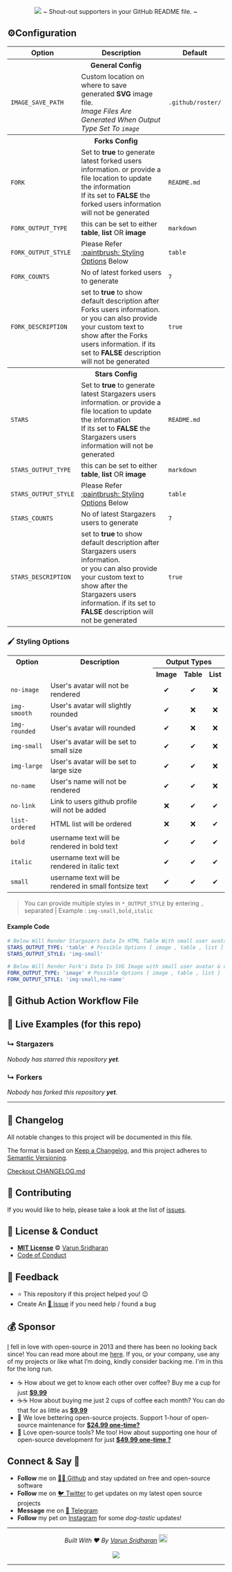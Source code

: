 <p align="center"> 
<img style="max-width:100%;" src="https://cdn.svarun.dev/gh/varunsridharan/action-repository-roster/banner.jpg"/>
~ Shout-out supporters in your GitHub README file. ~ 
</p>

## ⚙️Configuration
<table>
    <tr>
        <th>Option</th>
        <th>Description</th>
        <th>Default</th>
    </tr>
    <tr> <th colspan="3">General Config</th> </tr>
    <tr>
        <td><code>IMAGE_SAVE_PATH</code></td>
        <td>
            Custom location on where to save generated <strong>SVG</strong> image file. <br/>
            <i>Image Files Are Generated When Output Type Set To <code>image</code></i>
        </td>
        <td><code>.github/roster/</code></td>
    </tr>
    <tr> <th colspan="3">Forks Config</th> </tr>
    <tr>
        <td><code>FORK</code></td>
        <td>
            Set to <strong>true</strong> to generate latest forked users information. or provide a file location to update the information <br/>
            If its set to <strong>FALSE</strong> the forked users information will not be generated
        </td>
        <td><code>README.md</code></td>
    </tr>
    <tr>
        <td><code>FORK_OUTPUT_TYPE</code></td>
        <td>this can be set to either <strong>table</strong>, <strong>list</strong> OR <strong>image</strong></td>
        <td><code>markdown</code></td>
    </tr>
    <tr>
        <td><code>FORK_OUTPUT_STYLE</code></td>
        <td>Please Refer <a href="#paintbrush-styling-options">:paintbrush: Styling Options</a> Below</td>
        <td><code>table</code></td>
    </tr>
    <tr>
        <td><code>FORK_COUNTS</code></td>
        <td>No of latest forked users to generate</td>
        <td><code>7</code></td>
    </tr>
    <tr>
        <td><code>FORK_DESCRIPTION</code></td>
        <td>
            set to <strong>true</strong> to show default description after Forks users information. <br/>
            or you can also provide your custom text to show after the Forks users information.
            if its set to <strong>FALSE</strong> description will not be generated        
        </td>
        <td><code>true</code></td>
    </tr>
    <tr> <th colspan="3">Stars Config</th> </tr>
    <tr>
        <td><code>STARS</code></td>
        <td>
            Set to <strong>true</strong> to generate latest Stargazers users information. or provide a file location to update the information <br/>
            If its set to <strong>FALSE</strong> the Stargazers users information will not be generated
        </td>
        <td><code>README.md</code></td>
    </tr>
    <tr>
        <td><code>STARS_OUTPUT_TYPE</code></td>
        <td>this can be set to either <strong>table</strong>, <strong>list</strong> OR <strong>image</strong></td>
        <td><code>markdown</code></td>
    </tr>
    <tr>
        <td><code>STARS_OUTPUT_STYLE</code></td>
        <td>Please Refer <a href="#paintbrush-styling-options">:paintbrush: Styling Options</a> Below</td>
        <td><code>table</code></td>
    </tr>
    <tr>
        <td><code>STARS_COUNTS</code></td>
        <td>No of latest Stargazers users to generate</td>
        <td><code>7</code></td>
    </tr>
    <tr>
        <td><code>STARS_DESCRIPTION</code></td>
        <td>
            set to <strong>true</strong> to show default description after Stargazers users information. <br/>
            or you can also provide your custom text to show after the Stargazers users information.
            if its set to <strong>FALSE</strong> description will not be generated        
        </td>
        <td><code>true</code></td>
    </tr>
</table>

### :paintbrush: Styling Options
<table>
    <tr>
        <th>Option</th>
        <th>Description</th>
        <th colspan="3">Output Types</th>
    </tr>
    <tr>
        <td colspan="2"></td>
        <th>Image</th>
        <th>Table</th>
        <th>List</th>
    </tr>
    <tr>
        <td><code>no-image</code></td>
        <td>User's avatar will not be rendered</td>
        <td align="center">✔</td>
        <td align="center">✔</td>
        <td align="center">❌</td>
    </tr>
    <tr>
        <td><code>img-smooth</code></td>
        <td>User's avatar will slightly rounded</td>
        <td align="center">✔</td>
        <td align="center">❌</td>
        <td align="center">❌</td>
    </tr>
    <tr>
        <td><code>img-rounded</code></td>
        <td>User's avatar will rounded</td>
        <td align="center">✔</td>
        <td align="center">❌</td>
        <td align="center">❌</td>
    </tr>
    <tr>
        <td><code>img-small</code></td>
        <td>User's avatar will be set to small size</td>
        <td align="center">✔</td>
        <td align="center">✔</td>
        <td align="center">❌</td>
    </tr>
    <tr>
        <td><code>img-large</code></td>
        <td>User's avatar will be set to large size</td>
        <td align="center">✔</td>
        <td align="center">✔</td>
        <td align="center">❌</td>
    </tr>
    <tr>
        <td><code>no-name</code></td>
        <td>User's name will not be rendered</td>
        <td align="center">✔</td>
        <td align="center">✔</td>
        <td align="center">❌</td>
    </tr>
    <tr>
        <td><code>no-link</code></td>
        <td>Link to users github profile will not be added</td>
        <td align="center">❌</td>
        <td align="center">✔</td>
        <td align="center">✔</td>
    </tr>
    <tr>
        <td><code>list-ordered</code></td>
        <td>HTML list will be ordered</td>
        <td align="center">❌</td>
        <td align="center">❌</td>
        <td align="center">✔</td>
    </tr>
    <tr>
        <td><code>bold</code></td>
        <td>username text will be rendered in bold text</td>
        <td align="center">✔</td>
        <td align="center">✔</td>
        <td align="center">✔</td>
    </tr>
    <tr>
        <td><code>italic</code></td>
        <td>username text will be rendered in italic text</td>
        <td align="center">✔</td>
        <td align="center">✔</td>
        <td align="center">✔</td>
    </tr>
    <tr>
        <td><code>small</code></td>
        <td>username text will be rendered in small fontsize text</td>
        <td align="center">✔</td>
        <td align="center">✔</td>
        <td align="center">✔</td>
    </tr>
</table>

> You can provide multiple styles in `*_OUTPUT_STYLE` by entering `,` separated | Example : `img-small,bold,italic`

#### Example Code
 ```yaml
# Below Will Render Stargazers Data In HTML Table With small user avatar
STARS_OUTPUT_TYPE: 'table' # Possible Options [ image , table , list ]
STARS_OUTPUT_STYLE: 'img-small'

# Below Will Render Fork's Data In SVG Image with small user avatar & user's name hidden
FORK_OUTPUT_TYPE: 'image' # Possible Options [ image , table , list ]
FORK_OUTPUT_STYLE: 'img-small,no-name'
 ```

## 🚀 Github Action Workflow File

<!-- START [code:yml|raw] .github/workflows/repo-roster.yml -->
<!-- END [code:yml|raw] .github/workflows/repo-roster.yml -->


## 🎉 Live Examples (for this repo)

### ↳ Stargazers
<!-- REPOSITORY_STARS:START -->
<i>Nobody has starred this repository <b>yet</b>.</i>
<!-- REPOSITORY_STARS:END -->

### ↳ Forkers
<!-- REPOSITORY_FORKS:START -->
<i>Nobody has forked this repository <b>yet</b>.</i>
<!-- REPOSITORY_FORKS:END -->

---

<!-- START common-footer.mustache -->
## 📝 Changelog
All notable changes to this project will be documented in this file.

The format is based on [Keep a Changelog](https://keepachangelog.com/en/1.0.0/),
and this project adheres to [Semantic Versioning](https://semver.org/spec/v2.0.0.html).

[Checkout CHANGELOG.md](https://github.com/varunsridharan/action-repository-roster/blob/main/CHANGELOG.md)


## 🤝 Contributing
If you would like to help, please take a look at the list of [issues](https://github.com/varunsridharan/action-repository-roster/issues/).


## 📜  License & Conduct
- [**MIT License**](https://github.com/varunsridharan/action-repository-roster/blob/main/LICENSE) © [Varun Sridharan](website)
- [Code of Conduct](https://github.com/varunsridharan/.github/blob/master/CODE_OF_CONDUCT.md)


## 📣 Feedback
- ⭐ This repository if this project helped you! :wink:
- Create An [🔧 Issue](https://github.com/varunsridharan/action-repository-roster/issues/) if you need help / found a bug


## 💰 Sponsor
[I][twitter] fell in love with open-source in 2013 and there has been no looking back since! You can read more about me [here][website].
If you, or your company, use any of my projects or like what I’m doing, kindly consider backing me. I'm in this for the long run.

- ☕ How about we get to know each other over coffee? Buy me a cup for just [**$9.99**][buymeacoffee]
- ☕️☕️ How about buying me just 2 cups of coffee each month? You can do that for as little as [**$9.99**][buymeacoffee]
- 🔰         We love bettering open-source projects. Support 1-hour of open-source maintenance for [**$24.99 one-time?**][paypal]
- 🚀         Love open-source tools? Me too! How about supporting one hour of open-source development for just [**$49.99 one-time ?**][paypal]

<!-- Personl Links -->
[paypal]: https://sva.onl/paypal
[buymeacoffee]: https://sva.onl/buymeacoffee
[twitter]: https://sva.onl/twitter/
[website]: https://sva.onl/website/


## Connect & Say 👋
- **Follow** me on [👨‍💻 Github][github] and stay updated on free and open-source software
- **Follow** me on [🐦 Twitter][twitter] to get updates on my latest open source projects
- **Message** me on [📠 Telegram][telegram]
- **Follow** my pet on [Instagram][sofythelabrador] for some _dog-tastic_ updates!

<!-- Personl Links -->
[sofythelabrador]: https://www.instagram.com/sofythelabrador/
[github]: https://sva.onl/github/
[twitter]: https://sva.onl/twitter/
[telegram]: https://sva.onl/telegram/


---

<p align="center">
<i>Built With ♥ By <a href="https://sva.onl/twitter"  target="_blank" rel="noopener noreferrer">Varun Sridharan</a> <a href="https://en.wikipedia.org/wiki/India">
   <img src="https://cdn.svarun.dev/flag-india.jpg" width="20px"/></a> </i> <br/><br/>
   <img src="https://cdn.svarun.dev/codeispoetry.png"/>
</p>

---


<!-- END common-footer.mustache -->